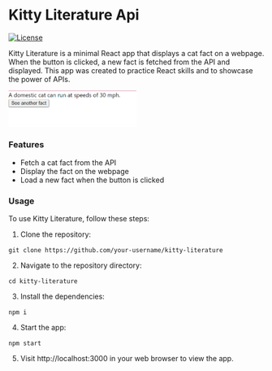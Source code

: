 # Kitty Literature Api

[![License](https://img.shields.io/github/license/spaceC00kie/kitty-literature-api)](#)

Kitty Literature is a minimal React app that displays a cat fact on a webpage. When the button is clicked, a new fact is fetched from the API and displayed. This app was created to practice React skills and to showcase the power of APIs.

<img src="public/CatFact.PNG" width="50%">

### Features
- Fetch a cat fact from the API
- Display the fact on the webpage
- Load a new fact when the button is clicked

### Usage
To use Kitty Literature, follow these steps:

1. Clone the repository:
```
git clone https://github.com/your-username/kitty-literature
````

2. Navigate to the repository directory:
```
cd kitty-literature
```

3. Install the dependencies:
```
npm i
```

4. Start the app:
```
npm start
```

5. Visit http://localhost:3000 in your web browser to view the app.


